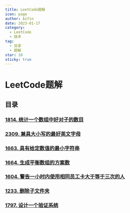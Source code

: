 ```yaml
---
title: LeetCode题解
icon: page
author: AiYin
date: 2023-01-17
category:
  - LeetCode
  - 技术
tag:
  - 目录
  - 题解
star: 10
sticky: true
---
```


# LeetCode题解

## 目录

### [1814. 统计一个数组中好对子的数目](1814统计一个数组中好对子的数目)

### [2309. 兼具大小写的最好英文字母](2309兼具大小写的最好英文字母)

### [1663. 具有给定数值的最小字符串](1663具有给定数值的最小字符串)

### [1664. 生成平衡数组的方案数](1664生成平衡数组的方案数)

### [1604. 警告一小时内使用相同员工卡大于等于三次的人](1604警告一小时内使用相同员工卡大于等于三次的人)

### [1233. 删除子文件夹](1233删除子文件夹)

### [1797. 设计一个验证系统](1797设计一个验证系统)
